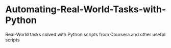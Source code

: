 # Automating-Real-World-Tasks-with-Python
Real-World tasks solved with Python scripts from Coursera and other useful scripts
